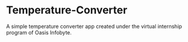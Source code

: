 # Temperature-Converter
A simple temperature converter app created  under the virtual internship program of Oasis Infobyte.
